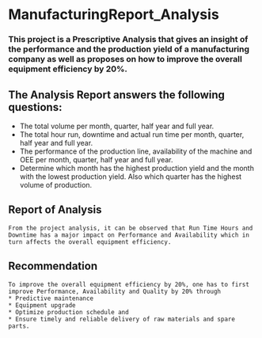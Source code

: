 # ManufacturingReport_Analysis
### This project is a Prescriptive Analysis that gives an insight of the performance and the production yield of a manufacturing company as well as proposes on how to improve the overall equipment efficiency by 20%.
## The Analysis Report answers the following questions:
* The total volume per month, quarter, half year and full year.
* The total hour run, downtime and actual run time per month, quarter, half year and full year.
* The performance of the production line, availability of the machine and OEE per month, quarter, half year and full year.
* Determine which month has the highest production yield and the month with the lowest production yield. Also which quarter has the highest volume of production.
## Report of Analysis
```From the project analysis, it can be observed that Run Time Hours and Downtime has a major impact on Performance and Availability which in turn affects the overall equipment efficiency.```
## Recommendation
```
To improve the overall equipment efficiency by 20%, one has to first improve Performance, Availability and Quality by 20% through
* Predictive maintenance
* Equipment upgrade
* Optimize production schedule and
* Ensure timely and reliable delivery of raw materials and spare parts.
```

